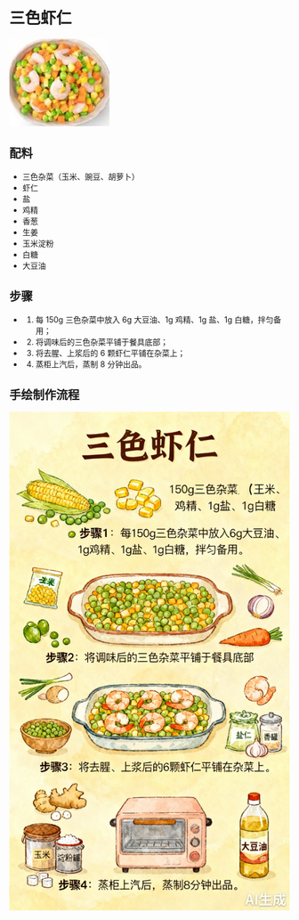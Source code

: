 # 三色虾仁

![三色虾仁](../images/三色虾仁.jpg)


## 配料
- 三色杂菜（玉米、豌豆、胡萝卜）
- 虾仁
- 盐
- 鸡精
- 香葱
- 生姜
- 玉米淀粉
- 白糖
- 大豆油

## 步骤
- 1. 每 150g 三色杂菜中放入 6g 大豆油、1g 鸡精、1g 盐、1g 白糖，拌匀备用；
- 2. 将调味后的三色杂菜平铺于餐具底部；
- 3. 将去腥、上浆后的 6 颗虾仁平铺在杂菜上；
- 4. 蒸柜上汽后，蒸制 8 分钟出品。

## 手绘制作流程

![手绘制作流程](../images/蒸菜/三色虾仁.jpg)

